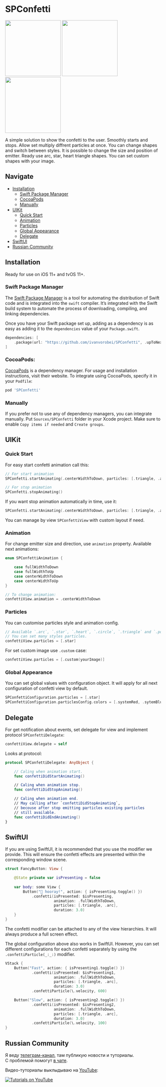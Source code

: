 # SPConfetti

<p aligment="left">
    <img src="https://cdn.ivanvorobei.by/github/spconfetti/v1.4/easy-start.png?version=2" height="180"/>
    <img src="https://cdn.ivanvorobei.by/github/spconfetti/v1.4/particles.png?version=2" height="180"/>
    <img src="https://cdn.ivanvorobei.by/github/spconfetti/v1.4/directions.png?version=2" height="180"/>
</p>

A simple solution to show the confetti to the user. Smoothly starts and stops. Allow set multiply diffrent particles at once. You can change shapes and switch between styles. It is possible to change the size and position of emitter. Ready use arc, star, heart triangle shapes. You can set custom shapes with your image.

## Navigate

- [Installation](#installation)
    - [Swift Package Manager](#swift-package-manager)
    - [CocoaPods](#cocoapods)
    - [Manually](#manually)
- [UIKit](#uikit)
    - [Quick Start](#uikit)
    - [Animation](#animation)
    - [Particles](#particles)
    - [Global Appearance](#global-appearance)
    - [Delegate](#delegate)
- [SwiftUI](#swiftui)
- [Russian Community](#russian-community)

## Installation

Ready for use on iOS 11+ and tvOS 11+.

### Swift Package Manager

The [Swift Package Manager](https://swift.org/package-manager/) is a tool for automating the distribution of Swift code and is integrated into the `swift` compiler. It’s integrated with the Swift build system to automate the process of downloading, compiling, and linking dependencies.

Once you have your Swift package set up, adding as a dependency is as easy as adding it to the `dependencies` value of your `Package.swift`.

```swift
dependencies: [
    .package(url: "https://github.com/ivanvorobei/SPConfetti", .upToNextMajor(from: "1.4.0"))
]
```

### CocoaPods:

[CocoaPods](https://cocoapods.org) is a dependency manager. For usage and installation instructions, visit their website. To integrate using CocoaPods, specify it in your `Podfile`:

```ruby
pod 'SPConfetti'
```

### Manually

If you prefer not to use any of dependency managers, you can integrate manually. Put `Sources/SPConfetti` folder in your Xcode project. Make sure to enable `Copy items if needed` and `Create groups`.

## UIKit

### Quick Start

For easy start confetti animation call this:

```swift
// For start animation
SPConfetti.startAnimating(.centerWidthToDown, particles: [.triangle, .arc])

// For stop animation
SPConfetti.stopAnimating()
```

If you want stop animation automatically in time, use it:

```swift
SPConfetti.startAnimating(.centerWidthToDown, particles: [.triangle, .arc], duration: 3)
```

You can manage by view `SPConfettiView` with custom layout if need.

### Animation

For change emitter size and direction, use `animation` property. Available next animations:

```swift
enum SPConfettiAnimation {

    case fullWidthToDown
    case fullWidthToUp
    case centerWidthToDown
    case centerWidthToUp
}

// To change animation:
confettiView.animation = .centerWidthToDown
```

### Particles

You can customise particles style and animation config.

```swift
// Available `.arc`, `.star`, `.heart`, `.circle`, `.triangle` and `.polygon`.
// You can set many styles particles.
confettiView.particles = [.star]
```

For set custom image use `.custom` case:

```swift
confettiView.particles = [.custom(yourImage)]
```

### Global Appearance

You can set global values with configuration object. It will apply for all next configuration of confetti view by default.

```swift
SPConfettiConfiguration.particles = [.star]
SPConfettiConfiguration.particlesConfig.colors = [.systemRed, .sytemBlue]
```

## Delegate

For get notification about events, set delegate for view and implement protocol `SPConfettiDelegate`: 

```swift
confettiView.delegate = self
```
Looks at protocol:

```swift
protocol SPConfettiDelegate: AnyObject {

    // Caling when animation start.
    func confettiDidStartAnimating()

    // Caling when animation stop.
    func confettiDidStopAnimating()

    // Caling when animation end. 
    // May calling after `confettiDidStopAnimating`,
    // becouse after stop emitting particles existing particles
    // still available.
    func confettiDidEndAnimating()
}
```

## SwiftUI

If you are using SwiftUI, it is recommended that you use the modifier we provide. This will ensure the confetti effects are presented within the corresponding window scene.

```swift
struct FancyButton: View {

    @State private var isPresenting = false
    
    var body: some View {
        Button("🎉 hooray!", action: { isPresenting.toggle() })
            .confetti(isPresented: $isPresenting,
                      animation: .fullWidthToDown,
                      particles: [.triangle, .arc],
                      duration: 3.0)
    }
}
```

The confetti modifier can be attached to any of the view hierarchies. It will always produce a full screen effect.

The global configuration above also works in SwiftUI. However, you can set different configurations for each confetti separately by using the `.confettiParticle(_:_:)` modifier.

```swift
VStack {
    Button("Fast", action: { isPresenting1.toggle() })
            .confetti(isPresented: $isPresenting1,
                      animation: .fullWidthToDown,
                      particles: [.triangle, .arc],
                      duration: 3.0)
            .confettiParticle(\.velocity, 600)

    Button("Slow", action: { isPresenting2.toggle() })
            .confetti(isPresented: $isPresenting2,
                      animation: .fullWidthToDown,
                      particles: [.triangle, .arc],
                      duration: 3.0)
            .confettiParticle(\.velocity, 100)
}
```

## Russian Community

Я веду [телеграм-канал](https://sparrowcode.by/telegram), там публикую новости и туториалы.<br>
С проблемой помогут [в чате](https://sparrowcode.by/telegram/chat).

Видео-туториалы выклыдываю на [YouTube](https://ivanvorobei.by/youtube):

[![Tutorials on YouTube](https://cdn.ivanvorobei.by/github/readme/youtube-preview.jpg)](https://ivanvorobei.by/youtube)
